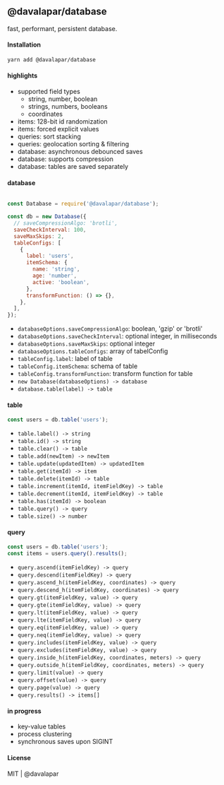 ## @davalapar/database

fast, performant, persistent database.

#### Installation

```sh
yarn add @davalapar/database
```

#### highlights

- supported field types
  - string, number, boolean
  - strings, numbers, booleans
  - coordinates
- items: 128-bit id randomization
- items: forced explicit values
- queries: sort stacking
- queries: geolocation sorting & filtering
- database: asynchronous debounced saves
- database: supports compression
- database: tables are saved separately

#### database

```js

const Database = require('@davalapar/database');

const db = new Database({
  // saveCompressionAlgo: 'brotli',
  saveCheckInterval: 100,
  saveMaxSkips: 2,
  tableConfigs: [
    {
      label: 'users',
      itemSchema: {
        name: 'string',
        age: 'number',
        active: 'boolean',
      },
      transformFunction: () => {},
    },
  ],
});
```

- `databaseOptions.saveCompressionAlgo`: boolean, 'gzip' or 'brotli'
- `databaseOptions.saveCheckInterval`: optional integer, in milliseconds
- `databaseOptions.saveMaxSkips`: optional integer
- `databaseOptions.tableConfigs`: array of tabelConfig
- `tableConfig.label`: label of table
- `tableConfig.itemSchema`: schema of table
- `tableConfig.transformFunction`: transform function for table
- `new Database(databaseOptions) -> database`
- `database.table(label) -> table`

#### table

```js
const users = db.table('users');
```

- `table.label() -> string`
- `table.id() -> string`
- `table.clear() -> table`
- `table.add(newItem) -> newItem`
- `table.update(updatedItem) -> updatedItem`
- `table.get(itemId) -> item`
- `table.delete(itemId) -> table`
- `table.increment(itemId, itemFieldKey) -> table`
- `table.decrement(itemId, itemFieldKey) -> table`
- `table.has(itemId) -> boolean`
- `table.query() -> query`
- `table.size() -> number`

#### query

```js
const users = db.table('users');
const items = users.query().results();
```

- `query.ascend(itemFieldKey) -> query`
- `query.descend(itemFieldKey) -> query`
- `query.ascend_h(itemFieldKey, coordinates) -> query`
- `query.descend_h(itemFieldKey, coordinates) -> query`
- `query.gt(itemFieldKey, value) -> query`
- `query.gte(itemFieldKey, value) -> query`
- `query.lt(itemFieldKey, value) -> query`
- `query.lte(itemFieldKey, value) -> query`
- `query.eq(itemFieldKey, value) -> query`
- `query.neq(itemFieldKey, value) -> query`
- `query.includes(itemFieldKey, value) -> query`
- `query.excludes(itemFieldKey, value) -> query`
- `query.inside_h(itemFieldKey, coordinates, meters) -> query`
- `query.outside_h(itemFieldKey, coordinates, meters) -> query`
- `query.limit(value) -> query`
- `query.offset(value) -> query`
- `query.page(value) -> query`
- `query.results() -> items[]`

#### in progress

- key-value tables
- process clustering
- synchronous saves upon SIGINT

#### License

MIT | @davalapar
